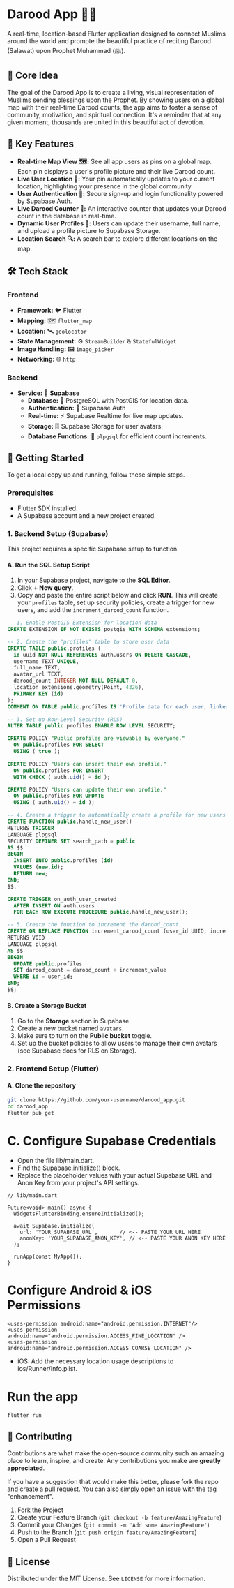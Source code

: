 # Darood App 🕌✨

A real-time, location-based Flutter application designed to connect Muslims around the world and promote the beautiful practice of reciting Darood (Salawat) upon Prophet Muhammad (ﷺ).

## 📖 Core Idea

The goal of the Darood App is to create a living, visual representation of Muslims sending blessings upon the Prophet. By showing users on a global map with their real-time Darood counts, the app aims to foster a sense of community, motivation, and spiritual connection. It's a reminder that at any given moment, thousands are united in this beautiful act of devotion.

## 🌟 Key Features

-   **Real-time Map View 🗺️:** See all app users as pins on a global map. Each pin displays a user's profile picture and their live Darood count.
-   **Live User Location 📍:** Your pin automatically updates to your current location, highlighting your presence in the global community.
-   **User Authentication 🔐:** Secure sign-up and login functionality powered by Supabase Auth.
-   **Live Darood Counter 🔢:** An interactive counter that updates your Darood count in the database in real-time.
-   **Dynamic User Profiles 👤:** Users can update their username, full name, and upload a profile picture to Supabase Storage.
-   **Location Search 🔍:** A search bar to explore different locations on the map.

## 🛠️ Tech Stack

### Frontend

-   **Framework:** 🐦 Flutter
-   **Mapping:** 🗺️ `flutter_map`
-   **Location:** 🛰️ `geolocator`
-   **State Management:** ⚙️ `StreamBuilder` & `StatefulWidget`
-   **Image Handling:** 🖼️ `image_picker`
-   **Networking:** 🌐 `http`

### Backend

-   **Service:** 🚀 **Supabase**
    -   **Database:** 🐘 PostgreSQL with PostGIS for location data.
    -   **Authentication:** 🔑 Supabase Auth
    -   **Real-time:** ⚡ Supabase Realtime for live map updates.
    -   **Storage:** 🗄️ Supabase Storage for user avatars.
    -   **Database Functions:** 🐘 `plpgsql` for efficient count increments.

## 🚀 Getting Started

To get a local copy up and running, follow these simple steps.

### Prerequisites

-   Flutter SDK installed.
-   A Supabase account and a new project created.

### 1. Backend Setup (Supabase)

This project requires a specific Supabase setup to function.

#### A. Run the SQL Setup Script

1.  In your Supabase project, navigate to the **SQL Editor**.
2.  Click **+ New query**.
3.  Copy and paste the entire script below and click **RUN**. This will create your `profiles` table, set up security policies, create a trigger for new users, and add the `increment_darood_count` function.

```sql
-- 1. Enable PostGIS Extension for location data
CREATE EXTENSION IF NOT EXISTS postgis WITH SCHEMA extensions;

-- 2. Create the "profiles" table to store user data
CREATE TABLE public.profiles (
  id uuid NOT NULL REFERENCES auth.users ON DELETE CASCADE,
  username TEXT UNIQUE,
  full_name TEXT,
  avatar_url TEXT,
  darood_count INTEGER NOT NULL DEFAULT 0,
  location extensions.geometry(Point, 4326),
  PRIMARY KEY (id)
);
COMMENT ON TABLE public.profiles IS 'Profile data for each user, linked to auth.users.';

-- 3. Set up Row-Level Security (RLS)
ALTER TABLE public.profiles ENABLE ROW LEVEL SECURITY;

CREATE POLICY "Public profiles are viewable by everyone."
  ON public.profiles FOR SELECT
  USING ( true );

CREATE POLICY "Users can insert their own profile."
  ON public.profiles FOR INSERT
  WITH CHECK ( auth.uid() = id );

CREATE POLICY "Users can update their own profile."
  ON public.profiles FOR UPDATE
  USING ( auth.uid() = id );

-- 4. Create a trigger to automatically create a profile for new users
CREATE FUNCTION public.handle_new_user()
RETURNS TRIGGER
LANGUAGE plpgsql
SECURITY DEFINER SET search_path = public
AS $$
BEGIN
  INSERT INTO public.profiles (id)
  VALUES (new.id);
  RETURN new;
END;
$$;

CREATE TRIGGER on_auth_user_created
  AFTER INSERT ON auth.users
  FOR EACH ROW EXECUTE PROCEDURE public.handle_new_user();

-- 5. Create the function to increment the darood_count
CREATE OR REPLACE FUNCTION increment_darood_count (user_id UUID, increment_value INT)
RETURNS VOID
LANGUAGE plpgsql
AS $$
BEGIN
  UPDATE public.profiles
  SET darood_count = darood_count + increment_value
  WHERE id = user_id;
END;
$$;
```

#### B. Create a Storage Bucket

1.  Go to the **Storage** section in Supabase.
2.  Create a new bucket named `avatars`.
3.  Make sure to turn on the **Public bucket** toggle.
4.  Set up the bucket policies to allow users to manage their own avatars (see Supabase docs for RLS on Storage).

### 2. Frontend Setup (Flutter)

#### A. Clone the repository
```sh
git clone https://github.com/your-username/darood_app.git
cd darood_app
flutter pub get
```
# C. Configure Supabase Credentials

- Open the file lib/main.dart.
- Find the Supabase.initialize() block.
- Replace the placeholder values with your actual Supabase URL and Anon Key from your project's API settings.

```
// lib/main.dart

Future<void> main() async {
  WidgetsFlutterBinding.ensureInitialized();

  await Supabase.initialize(
    url: 'YOUR_SUPABASE_URL',       // <-- PASTE YOUR URL HERE
    anonKey: 'YOUR_SUPABASE_ANON_KEY', // <-- PASTE YOUR ANON KEY HERE
  );

  runApp(const MyApp());
}
```
# **Configure Android & iOS Permissions**

```
<uses-permission android:name="android.permission.INTERNET"/>
<uses-permission android:name="android.permission.ACCESS_FINE_LOCATION" />
<uses-permission android:name="android.permission.ACCESS_COARSE_LOCATION" />
```
- iOS: Add the necessary location usage descriptions to ios/Runner/Info.plist.

# **Run the app**

```
flutter run
```

## 🙏 Contributing

Contributions are what make the open-source community such an amazing place to learn, inspire, and create. Any contributions you make are **greatly appreciated**.

If you have a suggestion that would make this better, please fork the repo and create a pull request. You can also simply open an issue with the tag "enhancement".

1.  Fork the Project
2.  Create your Feature Branch (`git checkout -b feature/AmazingFeature`)
3.  Commit your Changes (`git commit -m 'Add some AmazingFeature'`)
4.  Push to the Branch (`git push origin feature/AmazingFeature`)
5.  Open a Pull Request

## 📜 License

Distributed under the MIT License. See `LICENSE` for more information.
